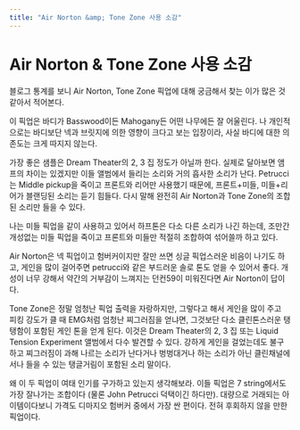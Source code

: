 ```yaml
---
title: "Air Norton &amp; Tone Zone 사용 소감"
---
```

# Air Norton &amp; Tone Zone 사용 소감

블로그 통계를 보니 Air Norton, Tone Zone 픽업에 대해 궁금해서 찾는 이가 많은 것 같아서 적어본다.

이 픽업은 바디가 Basswood이든 Mahogany든 어떤 나무에든 잘 어울린다. 나 개인적으로는 바디보단 넥과 브릿지에 의한 영향이 크다고 보는 입장이라, 사실 바디에 대한 의존도는 크게 따지지 않는다.

가장 좋은 샘플은 Dream Theater의 2, 3 집 정도가 아닐까 한다. 실제로 달아보면 앰프의 차이는 있겠지만 이들 앨범에서 들리는 소리와 거의 흡사한 소리가 난다. Petrucci는 Middle pickup을 죽이고 프론트와 리어만 사용했기 때문에, 프론트+미들, 미들+리어가 블랜딩된 소리는 듣기 힘들다. 다시 말해 완전히 Air Norton과 Tone Zone의 조합된 소리만 들을 수 있다.

나는 미들 픽업을 같이 사용하고 있어서 하프톤은 다소 다른 소리가 나긴 하는데, 조만간 개성없는 미들 픽업을 죽이고 프론트와 미들만 적절히 조합하여 섞어쓸까 하고 있다.

Air Norton은 넥 픽업이고 험버커이지만 잘만 쓰면 싱글 픽업스러운 비음이 나기도 하고, 게인을 많이 걸어주면 petrucci와 같은 부드러운 솔로 톤도 얻을 수 있어서 좋다. 개성이 너무 강해서 약간의 거부감이 느껴지는 던컨59이 미워진다면 Air Norton이 답이다.

Tone Zone은 정말 엄청난 픽업 출력을 자랑하지만, 그렇다고 해서 게인을 많이 주고 피킹 강도가 클 때 EMG처럼 엄청난 찌그러짐을 얻냐면, 그것보단 다소 클린톤스러운 탱탱함이 포함된 게인 톤을 얻게 된다. 이것은 Dream Theater의 2, 3 집 또는 Liquid Tension Experiment 앨범에서 다수 발견할 수 있다. 강하게 게인을 걸었는데도 불구하고 찌그러짐이 과해 나르는 소리가 난다거나 벙벙대거나 하는 소리가 아닌 클린채널에서나 들을 수 있는 탱글거림이 포함된 소리 말이다.

왜 이 두 픽업이 여태 인기를 구가하고 있는지 생각해보라. 이들 픽업은 7 string에서도 가장 잘나가는 조합이다 (물론 John Petrucci 덕택이긴 하다만). 대량으로 거래되는 아이템이다보니 가격도 디마지오 험버커 중에서 가장 싼 편이다. 전혀 후회하지 않을 만한 픽업이다.



